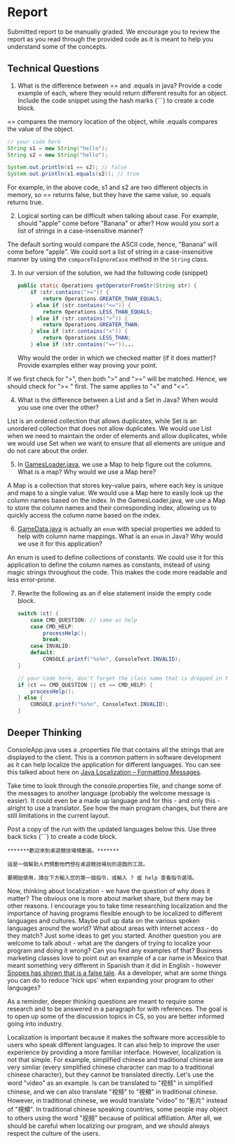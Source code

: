 # Report

Submitted report to be manually graded. We encourage you to review the report as you read through the provided
code as it is meant to help you understand some of the concepts. 

## Technical Questions

1. What is the difference between == and .equals in java? Provide a code example of each, where they would return different results for an object. Include the code snippet using the hash marks (```) to create a code block.

== compares the memory location of the object, while .equals compares the value of the object.

```java
// your code here
String s1 = new String("hello");
String s2 = new String("hello");

System.out.println(s1 == s2); // false
System.out.println(s1.equals(s2)); // true
```

For example, in the above code, s1 and s2 are two different objects in memory, so == returns false, but they have the same value, so .equals returns true.

2. Logical sorting can be difficult when talking about case. For example, should "apple" come before "Banana" or after? How would you sort a list of strings in a case-insensitive manner? 

The default sorting would compare the ASCII code, hence, "Banana" will come before "apple". We could sort a list of string in a case-insensitive manner by using the `compareToIgnoreCase` method in the `String` class. 

3. In our version of the solution, we had the following code (snippet)
    ```java
    public static Operations getOperatorFromStr(String str) {
        if (str.contains(">=")) {
            return Operations.GREATER_THAN_EQUALS;
        } else if (str.contains("<=")) {
            return Operations.LESS_THAN_EQUALS;
        } else if (str.contains(">")) {
            return Operations.GREATER_THAN;
        } else if (str.contains("<")) {
            return Operations.LESS_THAN;
        } else if (str.contains("=="))...
    ```
    Why would the order in which we checked matter (if it does matter)? Provide examples either way proving your point. 

If we first check for ">", then both ">" and ">=" will be matched. Hence, we should check for ">= " first. The same applies to "<" and "<=".

4. What is the difference between a List and a Set in Java? When would you use one over the other? 

List is an ordered collection that allows duplicates, while Set is an unordered collection that does not allow duplicates. We would use List when we need to maintain the order of elements and allow duplicates, while we would use Set when we want to ensure that all elements are unique and do not care about the order.


5. In [GamesLoader.java](src/main/java/student/GamesLoader.java), we use a Map to help figure out the columns. What is a map? Why would we use a Map here? 

A Map is a collection that stores key-value pairs, where each key is unique and maps to a single value. We would use a Map here to easily look up the column names based on the index. In the GamesLoader.java, we use a Map to store the column names and their corresponding index, allowing us to quickly access the column name based on the index.


6. [GameData.java](src/main/java/student/GameData.java) is actually an `enum` with special properties we added to help with column name mappings. What is an `enum` in Java? Why would we use it for this application?

An enum is used to define collections of constants. We could use it for this application to define the column names as constants, instead of using magic strings throughout the code. This makes the code more readable and less error-prone.

7. Rewrite the following as an if else statement inside the empty code block.
    ```java
    switch (ct) {
        case CMD_QUESTION: // same as help
        case CMD_HELP:
            processHelp();
            break;
        case INVALID:
        default:
            CONSOLE.printf("%s%n", ConsoleText.INVALID);
    }
    ``` 

    ```java
    // your code here, don't forget the class name that is dropped in the switch block..
    if (ct == CMD_QUESTION || ct == CMD_HELP) {
        processHelp();
    } else {
        CONSOLE.printf("%s%n", ConsoleText.INVALID);
    }
    ```

## Deeper Thinking

ConsoleApp.java uses a .properties file that contains all the strings
that are displayed to the client. This is a common pattern in software development
as it can help localize the application for different languages. You can see this
talked about here on [Java Localization – Formatting Messages](https://www.baeldung.com/java-localization-messages-formatting).

Take time to look through the console.properties file, and change some of the messages to
another language (probably the welcome message is easier). It could even be a made up language and for this - and only this - alright to use a translator. See how the main program changes, but there are still limitations in 
the current layout. 

Post a copy of the run with the updated languages below this. Use three back ticks (```) to create a code block. 

```text
*******歡迎來到桌遊競技場規劃器。*******

這是一個幫助人們規劃他們想在桌遊競技場玩的遊戲的工具。

要開始使用，請在下方輸入您的第一個指令，或輸入 ? 或 help 查看指令選項。
```

Now, thinking about localization - we have the question of why does it matter? The obvious
one is more about market share, but there may be other reasons.  I encourage
you to take time researching localization and the importance of having programs
flexible enough to be localized to different languages and cultures. Maybe pull up data on the
various spoken languages around the world? What about areas with internet access - do they match? Just some ideas to get you started. Another question you are welcome to talk about - what are the dangers of trying to localize your program and doing it wrong? Can you find any examples of that? Business marketing classes love to point out an example of a car name in Mexico that meant something very different in Spanish than it did in English - however [Snopes has shown that is a false tale](https://www.snopes.com/fact-check/chevrolet-nova-name-spanish/). As a developer, what are some things you can do to reduce 'hick ups' when expanding your program to other languages?

As a reminder, deeper thinking questions are meant to require some research and to be answered in a paragraph for with references. The goal is to open up some of the discussion topics in CS, so you are better informed going into industry. 

Localization is important because it makes the software more accessible to users who speak different languages. It can also help to improve the user experience by providing a more familiar interface. However, localization is not that simple. For example, simplified chinese and traditional chinese are very similar (every simplified chinese character can map to a traditional chinese character), but they cannot be translated directly. Let's use the word "video" as an example. Is can be translated to "视频" in simplified chinese, and we can also translate "视频" to "視頻" in traditional chinese. However, in traditional chinese, we would translate "video" to "影片" instead of "視頻". In traditional chinese speaking countries, some people may object to others using the word "视频" because of political affiliation. After all, we should be careful when localizing our program, and we should always respect the culture of the users.